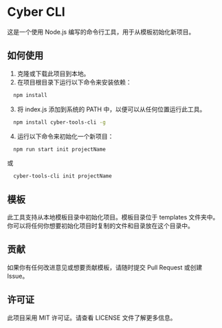# Cyber CLI

这是一个使用 Node.js 编写的命令行工具，用于从模板初始化新项目。

## 如何使用

1. 克隆或下载此项目到本地。
2. 在项目根目录下运行以下命令来安装依赖：

```bash
  npm install
```

3. 将 index.js 添加到系统的 PATH 中，以便可以从任何位置运行此工具。

```bash
  npm install cyber-tools-cli -g
```

4. 运行以下命令来初始化一个新项目：

```bash
  npm run start init projectName
```

或

```bash
  cyber-tools-cli init projectName
```

## 模板

此工具支持从本地模板目录中初始化项目。模板目录位于 templates 文件夹中。你可以将任何你想要初始化项目时复制的文件和目录放在这个目录中。

## 贡献

如果你有任何改进意见或想要贡献模板，请随时提交 Pull Request 或创建 Issue。

## 许可证

此项目采用 MIT 许可证。请查看 LICENSE 文件了解更多信息。
